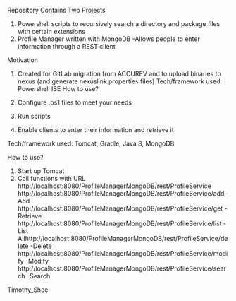 Repository Contains Two Projects
1. Powershell scripts to recursively search a directory and package files with certain extensions
2. Profile Manager written with MongoDB
-Allows people to enter information through a REST client

Motivation
1. Created for GitLab migration from ACCUREV and to upload binaries to nexus (and generate nexuslink.properties files)
Tech/framework used:  Powershell ISE
How to use?
1. Configure .ps1 files to meet your needs
2. Run scripts


2. Enable clients to enter their information and retrieve it

Tech/framework used:   Tomcat, Gradle, Java 8, MongoDB

How to use?
1. Start up Tomcat
2. Call functions with URL http://localhost:8080/ProfileManagerMongoDB/rest/ProfileService
   http://localhost:8080/ProfileManagerMongoDB/rest/ProfileService/add
  -Add http://localhost:8080/ProfileManagerMongoDB/rest/ProfileService/get
  -Retrieve http://localhost:8080/ProfileManagerMongoDB/rest/ProfileService/list
  -List Allhttp://localhost:8080/ProfileManagerMongoDB/rest/ProfileService/delete
  -Delete  http://localhost:8080/ProfileManagerMongoDB/rest/ProfileService/modify
  -Modify http://localhost:8080/ProfileManagerMongoDB/rest/ProfileService/search
  -Search
  
Timothy_Shee
